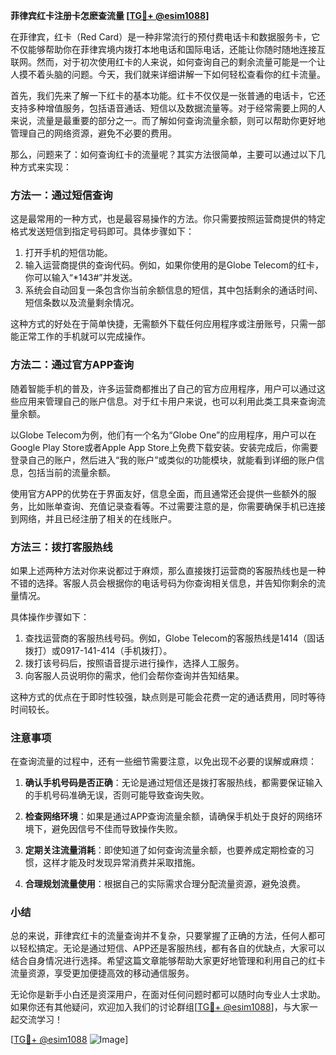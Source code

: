 **菲律宾红卡注册卡怎麽查流量 [[TG💪+ @esim1088](https://t.me/s/esim1088)]**

在菲律宾，红卡（Red Card）是一种非常流行的预付费电话卡和数据服务卡，它不仅能够帮助你在菲律宾境内拨打本地电话和国际电话，还能让你随时随地连接互联网。然而，对于初次使用红卡的人来说，如何查询自己的剩余流量可能是一个让人摸不着头脑的问题。今天，我们就来详细讲解一下如何轻松查看你的红卡流量。

首先，我们先来了解一下红卡的基本功能。红卡不仅仅是一张普通的电话卡，它还支持多种增值服务，包括语音通话、短信以及数据流量等。对于经常需要上网的人来说，流量是最重要的部分之一。而了解如何查询流量余额，则可以帮助你更好地管理自己的网络资源，避免不必要的费用。

那么，问题来了：如何查询红卡的流量呢？其实方法很简单，主要可以通过以下几种方式来实现：

### 方法一：通过短信查询

这是最常用的一种方式，也是最容易操作的方法。你只需要按照运营商提供的特定格式发送短信到指定号码即可。具体步骤如下：

1. 打开手机的短信功能。
2. 输入运营商提供的查询代码。例如，如果你使用的是Globe Telecom的红卡，你可以输入“*143#”并发送。
3. 系统会自动回复一条包含你当前余额信息的短信，其中包括剩余的通话时间、短信条数以及流量剩余情况。

这种方式的好处在于简单快捷，无需额外下载任何应用程序或注册账号，只需一部能正常工作的手机就可以完成操作。

### 方法二：通过官方APP查询

随着智能手机的普及，许多运营商都推出了自己的官方应用程序，用户可以通过这些应用来管理自己的账户信息。对于红卡用户来说，也可以利用此类工具来查询流量余额。

以Globe Telecom为例，他们有一个名为“Globe One”的应用程序，用户可以在Google Play Store或者Apple App Store上免费下载安装。安装完成后，你需要登录自己的账户，然后进入“我的账户”或类似的功能模块，就能看到详细的账户信息，包括当前的流量余额。

使用官方APP的优势在于界面友好，信息全面，而且通常还会提供一些额外的服务，比如账单查询、充值记录查看等。不过需要注意的是，你需要确保手机已连接到网络，并且已经注册了相关的在线账户。

### 方法三：拨打客服热线

如果上述两种方法对你来说都过于麻烦，那么直接拨打运营商的客服热线也是一种不错的选择。客服人员会根据你的电话号码为你查询相关信息，并告知你剩余的流量情况。

具体操作步骤如下：

1. 查找运营商的客服热线号码。例如，Globe Telecom的客服热线是1414（固话拨打）或0917-141-414（手机拨打）。
2. 拨打该号码后，按照语音提示进行操作，选择人工服务。
3. 向客服人员说明你的需求，他们会帮你查询并告知结果。

这种方式的优点在于即时性较强，缺点则是可能会花费一定的通话费用，同时等待时间较长。

### 注意事项

在查询流量的过程中，还有一些细节需要注意，以免出现不必要的误解或麻烦：

1. **确认手机号码是否正确**：无论是通过短信还是拨打客服热线，都需要保证输入的手机号码准确无误，否则可能导致查询失败。
   
2. **检查网络环境**：如果是通过APP查询流量余额，请确保手机处于良好的网络环境下，避免因信号不佳而导致操作失败。

3. **定期关注流量消耗**：即使知道了如何查询流量余额，也要养成定期检查的习惯，这样才能及时发现异常消费并采取措施。

4. **合理规划流量使用**：根据自己的实际需求合理分配流量资源，避免浪费。

### 小结

总的来说，菲律宾红卡的流量查询并不复杂，只要掌握了正确的方法，任何人都可以轻松搞定。无论是通过短信、APP还是客服热线，都有各自的优缺点，大家可以结合自身情况进行选择。希望这篇文章能够帮助大家更好地管理和利用自己的红卡流量资源，享受更加便捷高效的移动通信服务。

无论你是新手小白还是资深用户，在面对任何问题时都可以随时向专业人士求助。如果你还有其他疑问，欢迎加入我们的讨论群组[[TG💪+ @esim1088](https://t.me/s/esim1088)]，与大家一起交流学习！

[[TG💪+ @esim1088](https://t.me/s/esim1088) ![Image](https://i.postimg.cc/4NQfJmqS/Snipaste-2025-05-13-00-14-12.png)]
